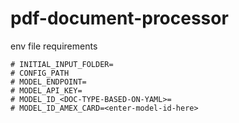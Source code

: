 # pdf-document-processor
env file requirements

```
# INITIAL_INPUT_FOLDER=
# CONFIG_PATH
# MODEL_ENDPOINT=
# MODEL_API_KEY=
# MODEL_ID_<DOC-TYPE-BASED-ON-YAML>=
# MODEL_ID_AMEX_CARD=<enter-model-id-here>

```
